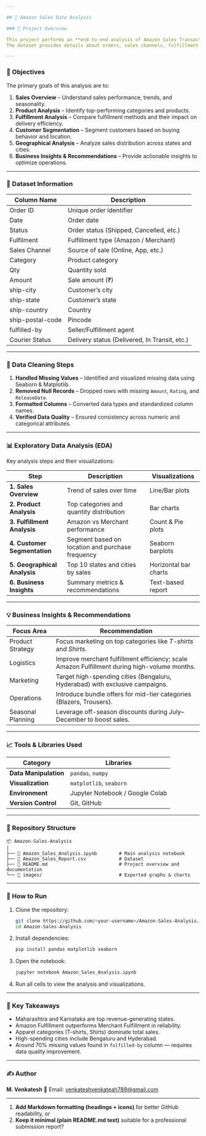 ```yaml
---

## 🛒 Amazon Sales Data Analysis

### 📘 Project Overview

This project performs an **end-to-end analysis of Amazon Sales Transactions**, uncovering key insights into sales trends, product performance, fulfillment efficiency, customer segmentation, and geographical distribution.
The dataset provides details about orders, sales channels, fulfillment types, and locations, enabling data-driven business recommendations.

---
```


### 🎯 Objectives

The primary goals of this analysis are to:

1. **Sales Overview** – Understand sales performance, trends, and seasonality.
2. **Product Analysis** – Identify top-performing categories and products.
3. **Fulfillment Analysis** – Compare fulfillment methods and their impact on delivery efficiency.
4. **Customer Segmentation** – Segment customers based on buying behavior and location.
5. **Geographical Analysis** – Analyze sales distribution across states and cities.
6. **Business Insights & Recommendations** – Provide actionable insights to optimize operations.

---

### 🧾 Dataset Information

| Column Name      | Description                                   |
| ---------------- | --------------------------------------------- |
| Order ID         | Unique order identifier                       |
| Date             | Order date                                    |
| Status           | Order status (Shipped, Cancelled, etc.)       |
| Fulfilment       | Fulfillment type (Amazon / Merchant)          |
| Sales Channel    | Source of sale (Online, App, etc.)            |
| Category         | Product category                              |
| Qty              | Quantity sold                                 |
| Amount           | Sale amount (₹)                               |
| ship-city        | Customer’s city                               |
| ship-state       | Customer’s state                              |
| ship-country     | Country                                       |
| ship-postal-code | Pincode                                       |
| fulfilled-by     | Seller/Fulfillment agent                      |
| Courier Status   | Delivery status (Delivered, In Transit, etc.) |

---

### 🧹 Data Cleaning Steps

1. **Handled Missing Values** – Identified and visualized missing data using Seaborn & Matplotlib.
2. **Removed Null Records** – Dropped rows with missing `Amount`, `Rating`, and `ReleaseDate`.
3. **Formatted Columns** – Converted data types and standardized column names.
4. **Verified Data Quality** – Ensured consistency across numeric and categorical attributes.

---

### 📊 Exploratory Data Analysis (EDA)

Key analysis steps and their visualizations:

| Step                         | Description                                      | Visualizations        |
| ---------------------------- | ------------------------------------------------ | --------------------- |
| **1. Sales Overview**        | Trend of sales over time                         | Line/Bar plots        |
| **2. Product Analysis**      | Top categories and quantity distribution         | Bar charts            |
| **3. Fulfillment Analysis**  | Amazon vs Merchant performance                   | Count & Pie plots     |
| **4. Customer Segmentation** | Segment based on location and purchase frequency | Seaborn barplots      |
| **5. Geographical Analysis** | Top 10 states and cities by sales                | Horizontal bar charts |
| **6. Business Insights**     | Summary metrics & recommendations                | Text-based report     |

---

### 💡 Business Insights & Recommendations

| Focus Area        | Recommendation                                                                               |
| ----------------- | -------------------------------------------------------------------------------------------- |
| Product Strategy  | Focus marketing on top categories like *T-shirts* and *Shirts*.                              |
| Logistics         | Improve merchant fulfillment efficiency; scale Amazon Fulfillment during high-volume months. |
| Marketing         | Target high-spending cities (Bengaluru, Hyderabad) with exclusive campaigns.                 |
| Operations        | Introduce bundle offers for mid-tier categories (Blazers, Trousers).                         |
| Seasonal Planning | Leverage off-season discounts during July–December to boost sales.                           |

---

### 📈 Tools & Libraries Used

| Category              | Libraries                       |
| --------------------- | ------------------------------- |
| **Data Manipulation** | `pandas`, `numpy`               |
| **Visualization**     | `matplotlib`, `seaborn`         |
| **Environment**       | Jupyter Notebook / Google Colab |
| **Version Control**   | Git, GitHub                     |

---

### 📂 Repository Structure

```
📦 Amazon-Sales-Analysis
│
├── 📄 Amazon_Sales_Analysis.ipynb        # Main analysis notebook
├── 📄 Amazon_Sales_Report.csv            # Dataset
├── 📄 README.md                          # Project overview and documentation
└── 📁 images/                            # Exported graphs & charts
```

---

### 🚀 How to Run

1. Clone the repository:

   ```bash
   git clone https://github.com/<your-username>/Amazon-Sales-Analysis.git
   cd Amazon-Sales-Analysis
   ```
2. Install dependencies:

   ```bash
   pip install pandas matplotlib seaborn
   ```
3. Open the notebook:

   ```bash
   jupyter notebook Amazon_Sales_Analysis.ipynb
   ```
4. Run all cells to view the analysis and visualizations.

---

### 🧠 Key Takeaways

* Maharashtra and Karnataka are top revenue-generating states.
* Amazon Fulfillment outperforms Merchant Fulfillment in reliability.
* Apparel categories (T-shirts, Shirts) dominate total sales.
* High-spending cities include Bengaluru and Hyderabad.
* Around 70% missing values found in `fulfilled-by` column — requires data quality improvement.

---

### ✍️ Author

**M. Venkatesh**
📧 Email: venkateshvenkateah789@gmail.com

---


1. **Add Markdown formatting (headings + icons)** for better GitHub readability, or
2. **Keep it minimal (plain README.md text)** suitable for a professional submission report?

